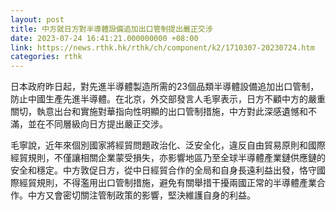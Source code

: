 ```yaml
---
layout: post
title: 中方就日方對半導體設備追加出口管制提出嚴正交涉
date: 2023-07-24 16:41:21.000000000 +08:00
link: https://news.rthk.hk/rthk/ch/component/k2/1710307-20230724.htm
categories: rthk
---
```


日本政府昨日起，對先進半導體製造所需的23個品類半導體設備追加出口管制，防止中國生產先進半導體。在北京，外交部發言人毛寧表示，日方不顧中方的嚴重關切，執意出台和實施對華指向性明顯的出口管制措施，中方對此深感遺憾和不滿，並在不同層級向日方提出嚴正交涉。

毛寧說，近年來個別國家將經貿問題政治化、泛安全化，違反自由貿易原則和國際經貿規則，不僅讓相關企業蒙受損失，亦影響地區乃至全球半導體產業鏈供應鏈的安全和穩定。中方敦促日方，從中日經貿合作的全局和自身長遠利益出發，恪守國際經貿規則，不得濫用出口管制措施，避免有關舉措干擾兩國正常的半導體產業合作。中方又會密切關注管制政策的影響，堅決維護自身的利益。
